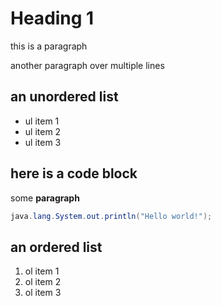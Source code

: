 # Heading 1

this is a paragraph

another paragraph
over multiple lines

## an unordered list

* ul item 1
* ul item 2
* ul item 3

## here is a code block

some __paragraph__

```java
java.lang.System.out.println("Hello world!");
```

## an ordered list

1. ol item 1
1. ol item 2
1. ol item 3